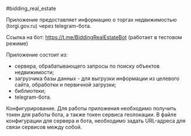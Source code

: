 #bidding_real_estate

Приложение предоставляет информацию о торгах недвижимостью (torgi.gov.ru)
через telegram-бота.

Ссылка на бот: https://t.me/BiddingRealEstateBot
(работает в тестовом режиме)

Приложение состоит из:
- сервера, обрабатывающего запросы по поиску объектов недвижимости;
- загрузчика базы данных - для выгрузки информации из целевого сайта, обработки  и первичной загрузки;
- библиотеки;
- telegram-бота.

Конфигурирование.
Для работы приложения необходимо получить токен для работы бота, а также токен сервиса 
геолокации. В файле конфигурации для сервера и бота, 
необходимо задать URL-адреса для связи сервисов между собой. 